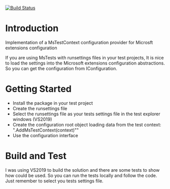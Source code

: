 [![Build Status](https://dev.azure.com/wtwd/Ease%20Maker/_apis/build/status/alvaromongon.Microsoft.Extensions.Configuration.MsTestContext?branchName=master)](https://dev.azure.com/wtwd/Ease%20Maker/_build/latest?definitionId=5&branchName=master)

# Introduction 
Implementation of a MsTestContext configuration provider for Microsft extensions configuration

If you are using MsTests with runsettings files in your test projects, 
It is nice to load the settings into the Microsoft extensions configuration abstractions. 
So you can get the configuration from IConfiguration.

# Getting Started
- Install the package in your test project
- Create the runsettings file
- Select the runsettings file as your tests settings file in the test explorer windows (VS2019)
- Create the configuration root object loading data from the test context: ".AddMsTestContext(context)""
- Use the configuration interface

# Build and Test
I was using VS2019 to build the solution and there are some tests to show how could be used.
So you can run the tests locally and follow the code. Just remember to select you tests settings file.

